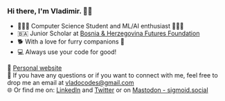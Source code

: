###  Hi there, I'm Vladimir. 👋🏻

- 👨🏻‍🎓 Computer Science Student and ML/AI enthusiast 👨🏻‍💻 
- 🇧🇦 Junior Scholar at [Bosnia & Herzegovina Futures Foundation](https://www.bhfuturesfoundation.org/)
- 🐕 With a love for furry companions 🐾
- 💻 Always use your code for good! 

🔗 [Personal website](https://neuralmaticv.github.io/)  
📧 If you have any questions or if you want to connect with me, feel free to drop me an email at vladocodes@gmail.com    
🌐 Or find me on: [LinkedIn](https://www.linkedin.com/in/vladimir-mijic/) and [Twitter](https://twitter.com/vladocodes) or on [Mastodon - sigmoid.social](https://sigmoid.social/@vlado)
